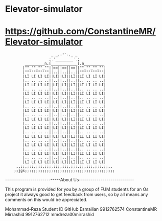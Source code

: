 # Elevator-simulator
# https://github.com/ConstantineMR/Elevator-simulator

                         _ _.-'`-._ _
                        ;.'________'.;
             _________n.[____________].n_________
            |""_""_""_""||==||==||==||""_""_""_""]
            |"""""""""""||..||..||..||"""""""""""|
            |LI LI LI LI||LI||LI||LI||LI LI LI LI|
            |.. .. .. ..||..||..||..||.. .. .. ..|
            |LI LI LI LI||LI||LI||LI||LI LI LI LI|
            |.. .. .. ..||..||..||..||.. .. .. ..|
            |LI LI LI LI||LI||LI||LI||LI LI LI LI|
            |.. .. .. ..||..||..||..||.. .. .. ..|
            |LI LI LI LI||LI||LI||LI||LI LI LI LI|
            |.. .. .. ..||..||..||..||.. .. .. ..|
            |LI LI LI LI||LI||LI||LI||LI LI LI LI|
            |.. .. .. ..||..||..||..||.. .. .. ..|
            |LI LI LI LI||LI||LI||LI||LI LI LI LI|
            |.. .. .. ..||..||..||..||.. .. .. ..|
            |LI LI LI LI||LI||LI||LI||LI LI LI LI|
            |.. .. .. ..||..||..||..||.. .. .. ..|
            |LI LI LI LI||LI||LI||LI||LI LI LI LI|
            |.. .. .. ..||..||..||..||.. .. .. ..|
            |LI LI LI LI||LI||LI||LI||LI LI LI LI|
            |.. .. .. ..||..||..||..||.. .. .. ..|
            |LI LI LI LI||LI||LI||LI||LI LI LI LI|
            |.. .. .. ..||..||..||..||.. .. .. ..|
            |LI LI LI LI||LI||LI||LI||LI LI LI LI|
         ,,;;,;;;,;;;,;;;,;;;,;;;,;;;,;;,;;;,;;;,;;,,
        ;;jgs;;;;;;;;;;;;;;;;;;;;;;;;;;;;;;;;;;;;;;;;;

----------------------------About Us----------------------------

This program is provided for you by a group of FUM students for
an Os project it always good to get feedback from users, so by 
all means any comments on this would be appreciated.

Mohammad-Reza      Student ID           GitHub
  Esmailian        9912762574       ConstantineMR
  Mirrashid        9912762712     mmdreza00mirrashid
    
